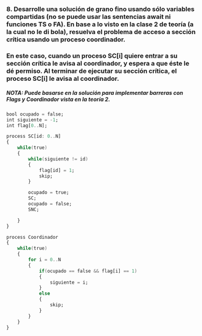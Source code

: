 ### 8. Desarrolle una solución de grano fino usando sólo variables compartidas (no se puede usar las sentencias await ni funciones TS o FA). En base a lo visto en la clase 2 de teoría (a la cual no le di bola), resuelva el problema de acceso a sección crítica usando un proceso coordinador.

### En este caso, cuando un proceso SC[i] quiere entrar a su sección crítica le avisa al coordinador, y espera a que éste le dé permiso. Al terminar de ejecutar su sección crítica, el proceso SC[i] le avisa al coordinador.

##### NOTA: Puede basarse en la solución para implementar barreras con Flags y Coordinador vista en la teoría 2.

```ada
bool ocupado = false;
int siguiente = -1;
int flag[0..N];

process SC[id: 0..N]
{
    while(true)
    {
        while(siguiente != id)
        {
            flag[id] = 1;
            skip;
        }

        ocupado = true;
        SC;
        ocupado = false;
        SNC;

    }
}

process Coordinador
{
    while(true)
    {
        for i = 0..N
        {
            if(ocupado == false && flag[i] == 1)
            {
                siguiente = i;
            }
            else
            {
                skip;
            } 
        }
    }
}
```